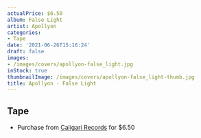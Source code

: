 ```yaml
---
actualPrice: $6.50
album: False Light
artist: Apollyon
categories:
- Tape
date: '2021-06-26T15:16:24'
draft: false
images:
- /images/covers/apollyon-false_light.jpg
inStock: true
thumbnailImage: /images/covers/apollyon-false_light-thumb.jpg
title: Apollyon - False Light
---
```


## Tape
* Purchase from [Caligari Records](https://caligarirecords.storenvy.com/products/30690190-apollyon-false-light) for $6.50

